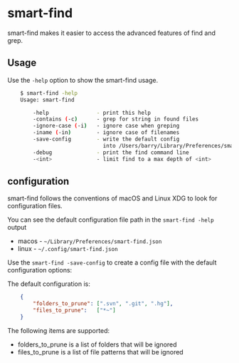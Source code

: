 # smart-find

smart-find makes it easier to access the advanced features of
find and grep.

## Usage

Use the `-help` option to show the smart-find usage.

```bash
    $ smart-find -help
    Usage: smart-find

        -help               - print this help
        -contains (-c)      - grep for string in found files
        -ignore-case (-i)   - ignore case when greping
        -iname (-in)        - ignore case of filenames
        -save-config        - write the default config
                              into /Users/barry/Library/Preferences/smart-find.json
        -debug              - print the find command line
        -<int>              - limit find to a max depth of <int>
```

## configuration

smart-find follows the conventions of macOS and Linux XDG to look for configuration files.

You can see the default configuration file path in the `smart-find -help` output

* macos - `~/Library/Preferences/smart-find.json`
* linux - `~/.config/smart-find.json`

Use the `smart-find -save-config` to create a config file with the default
configuration options:

The default configuration is:

```json
    {
        "folders_to_prune": [".svn", ".git", ".hg"],
        "files_to_prune":   ["*~"]
    }
```

The following items are supported:

* folders_to_prune is a list of folders that will be ignored
* files_to_prune is a list of file patterns that will be ignored


